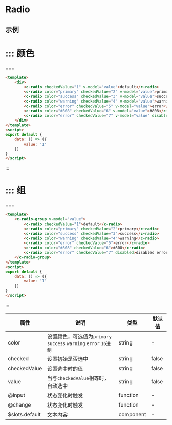 # Radio

## 示例

::: 颜色
===
===
```html
<template>
	<div>
		<c-radio checkedValue="1" v-model="value">default</c-radio>
		<c-radio color="primary" checkedValue="2" v-model="value">primary</c-radio>
		<c-radio color="success" checkedValue="3" v-model="value">success</c-radio>
		<c-radio color="warning" checkedValue="4" v-model="value">warning</c-radio>
		<c-radio color="error" checkedValue="5" v-model="value">error</c-radio>
		<c-radio color="#808" checkedValue="6" v-model="value">#808</c-radio>
		<c-radio color="error" checkedValue="7" v-model="value" disabled>disabled error</c-radio>
	</div>
</template>
<script>
export default {
	data: () => ({
		value: '1'
	})
}
</script>
```
:::

::: 组
===
===
```html
<template>
	<c-radio-group v-model="value">
		<c-radio checkedValue="1">default</c-radio>
		<c-radio color="primary" checkedValue="2">primary</c-radio>
		<c-radio color="success" checkedValue="3">success</c-radio>
		<c-radio color="warning" checkedValue="4">warning</c-radio>
		<c-radio color="error" checkedValue="5">error</c-radio>
		<c-radio color="#808" checkedValue="6">#808</c-radio>
		<c-radio color="error" checkedValue="7" disabled>disabled error</c-radio>
	</c-radio-group>
</template>
<script>
export default {
	data: () => ({
		value: '1'
	})
}
</script>
```
:::

| 属性      | 说明                                       | 类型       | 默认值   |
| ------- | ---------------------------------------- | -------- | ----- |
| color   | 设置颜色，可选值为`primary` `success` `warning` `error` `16进制` | string   | -     |
| checked | 设置初始是否选中                                 | string   | false |
| checkedValue | 设置选中时的值                                 | string   | false |
| value | 当与`checkedValue`相等时，自动选中                    | string   | false |
| @input | 状态变化时触发                                  | function | -     |
| @change | 状态变化时触发                                  | function | -     |
| $slots.default | 文本内容                                  | component | -     |
